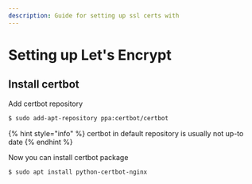 ```yaml
---
description: Guide for setting up ssl certs with
---
```


# Setting up Let's Encrypt

## Install certbot

Add certbot repository

```bash
$ sudo add-apt-repository ppa:certbot/certbot
```

{% hint style="info" %}
 certbot in default repository is usually not up-to date
{% endhint %}

Now you can install certbot package

```bash
$ sudo apt install python-certbot-nginx
```



